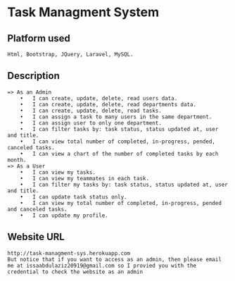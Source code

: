# Task Managment System

## Platform used
    Html, Bootstrap, JQuery, Laravel, MySQL.
## Description
    => As an Admin
        •	I can create, update, delete, read users data.
        •	I can create, update, delete, read departments data.
        •	I can create, update, delete, read tasks.
        •	I can assign a task to many users in the same department.
        •	I can assign user to only one department.
        •	I can filter tasks by: task status, status updated at, user and title.
        •	I can view total number of completed, in-progress, pended, canceled tasks.
        •	I can view a chart of the number of completed tasks by each month.
    => As a User
        •	I can view my tasks.
        •	I can view my teammates in each task.
        •	I can filter my tasks by: task status, status updated at, user and title.
        •	I can update task status only.
        •	I can view my total number of completed, in-progress, pended and canceled tasks.
        •	I can update my profile.
        
## Website URL
    http://task-managment-sys.herokuapp.com
    But notice that if you want to access as an admin, then please email me at issaabdulaziz20919@gmail.com so I provied you with the credential to check the website as an admin
